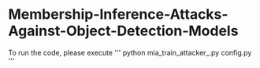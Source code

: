 # Membership-Inference-Attacks-Against-Object-Detection-Models


To run the code, please execute 
'''
python mia_train_attacker_.py  config.py
'''
